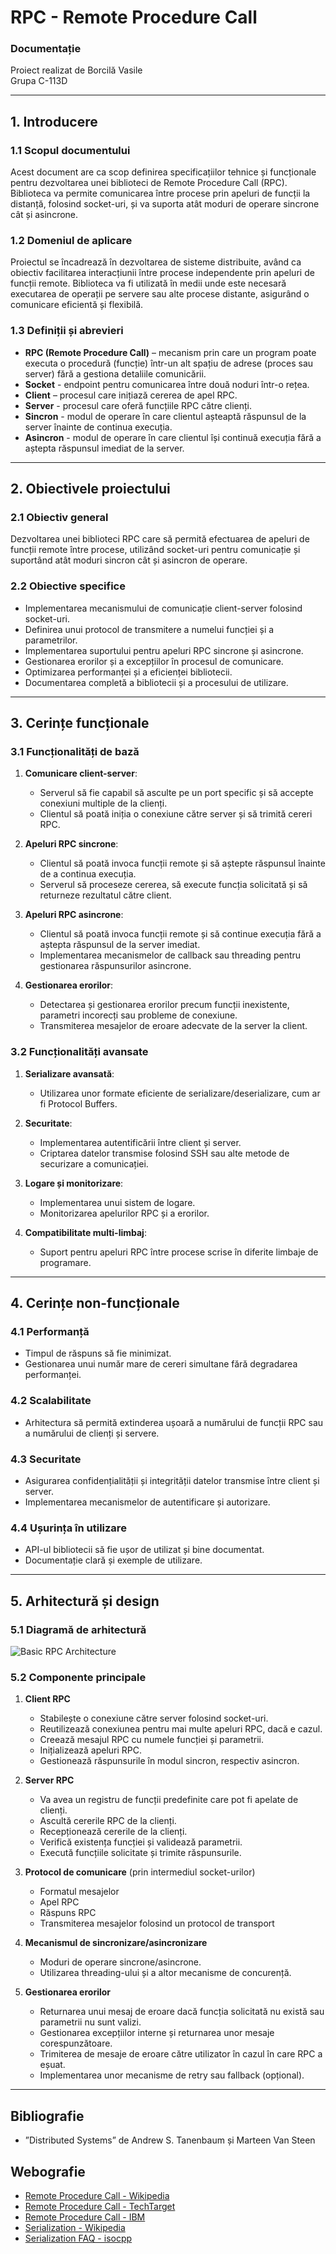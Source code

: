 # RPC - Remote Procedure Call

### Documentație

Proiect realizat de Borcilă Vasile  
Grupa C-113D

---

## 1. Introducere

### 1.1 Scopul documentului

Acest document are ca scop definirea specificațiilor tehnice și funcționale pentru dezvoltarea unei biblioteci de Remote Procedure Call (RPC). Biblioteca va permite comunicarea între procese prin apeluri de funcții la distanță, folosind socket-uri, și va suporta atât moduri de operare sincrone cât și asincrone.

### 1.2 Domeniul de aplicare

Proiectul se încadrează în dezvoltarea de sisteme distribuite, având ca obiectiv facilitarea interacțiunii între procese independente prin apeluri de funcții remote. Biblioteca va fi utilizată în medii unde este necesară executarea de operații pe servere sau alte procese distante, asigurând o comunicare eficientă și flexibilă.

### 1.3 Definiții și abrevieri

- **RPC (Remote Procedure Call)** – mecanism prin care un program poate executa o procedură (funcție) într-un alt spațiu de adrese (proces sau server) fără a gestiona detaliile comunicării.
- **Socket** - endpoint pentru comunicarea între două noduri într-o rețea.
- **Client** – procesul care inițiază cererea de apel RPC.
- **Server** - procesul care oferă funcțiile RPC către clienți.
- **Sincron** - modul de operare în care clientul așteaptă răspunsul de la server înainte de continua execuția.
- **Asincron** - modul de operare în care clientul își continuă execuția fără a aștepta răspunsul imediat de la server.

---

## 2. Obiectivele proiectului

### 2.1 Obiectiv general

Dezvoltarea unei biblioteci RPC care să permită efectuarea de apeluri de funcții remote între procese, utilizând socket-uri pentru comunicație și suportând atât moduri sincron cât și asincron de operare.

### 2.2 Obiective specifice

- Implementarea mecanismului de comunicație client-server folosind socket-uri.
- Definirea unui protocol de transmitere a numelui funcției și a parametrilor.
- Implementarea suportului pentru apeluri RPC sincrone și asincrone.
- Gestionarea erorilor și a excepțiilor în procesul de comunicare.
- Optimizarea performanței și a eficienței bibliotecii.
- Documentarea completă a bibliotecii și a procesului de utilizare.

---

## 3. Cerințe funcționale

### 3.1 Funcționalități de bază

1. **Comunicare client-server**:
    - Serverul să fie capabil să asculte pe un port specific și să accepte conexiuni multiple de la clienți.
    - Clientul să poată iniția o conexiune către server și să trimită cereri RPC.

2. **Apeluri RPC sincrone**:
    - Clientul să poată invoca funcții remote și să aștepte răspunsul înainte de a continua execuția.
    - Serverul să proceseze cererea, să execute funcția solicitată și să returneze rezultatul către client.

3. **Apeluri RPC asincrone**:
    - Clientul să poată invoca funcții remote și să continue execuția fără a aștepta răspunsul de la server imediat.
    - Implementarea mecanismelor de callback sau threading pentru gestionarea răspunsurilor asincrone.

4. **Gestionarea erorilor**:
    - Detectarea și gestionarea erorilor precum funcții inexistente, parametri incorecți sau probleme de conexiune.
    - Transmiterea mesajelor de eroare adecvate de la server la client.

### 3.2 Funcționalități avansate

1. **Serializare avansată**:
    - Utilizarea unor formate eficiente de serializare/deserializare, cum ar fi Protocol Buffers.

2. **Securitate**:
    - Implementarea autentificării între client și server.
    - Criptarea datelor transmise folosind SSH sau alte metode de securizare a comunicației.

3. **Logare și monitorizare**:
    - Implementarea unui sistem de logare.
    - Monitorizarea apelurilor RPC și a erorilor.

4. **Compatibilitate multi-limbaj**:
    - Suport pentru apeluri RPC între procese scrise în diferite limbaje de programare.

---

## 4. Cerințe non-funcționale

### 4.1 Performanță

- Timpul de răspuns să fie minimizat.
- Gestionarea unui număr mare de cereri simultane fără degradarea performanței.

### 4.2 Scalabilitate

- Arhitectura să permită extinderea ușoară a numărului de funcții RPC sau a numărului de clienți și servere.

### 4.3 Securitate

- Asigurarea confidențialității și integrității datelor transmise între client și server.
- Implementarea mecanismelor de autentificare și autorizare.

### 4.4 Ușurința în utilizare

- API-ul bibliotecii să fie ușor de utilizat și bine documentat.
- Documentație clară și exemple de utilizare.

---

## 5. Arhitectură și design

### 5.1 Diagramă de arhitectură

![Basic RPC Architecture](diagram.png)


### 5.2 Componente principale

1. **Client RPC**
    - Stabilește o conexiune către server folosind socket-uri.
    - Reutilizează conexiunea pentru mai multe apeluri RPC, dacă e cazul.
    - Creează mesajul RPC cu numele funcției și parametrii.
    - Inițializează apeluri RPC.
    - Gestionează răspunsurile în modul sincron, respectiv asincron.

2. **Server RPC**
    - Va avea un registru de funcții predefinite care pot fi apelate de clienți.
    - Ascultă cererile RPC de la clienți.
    - Recepționează cererile de la clienți.
    - Verifică existența funcției și validează parametrii.
    - Execută funcțiile solicitate și trimite răspunsurile.

3. **Protocol de comunicare** (prin intermediul socket-urilor)
    - Formatul mesajelor
    - Apel RPC
    - Răspuns RPC
    - Transmiterea mesajelor folosind un protocol de transport

4. **Mecanismul de sincronizare/asincronizare**
    - Moduri de operare sincrone/asincrone.
    - Utilizarea threading-ului și a altor mecanisme de concurență.

5. **Gestionarea erorilor**
    - Returnarea unui mesaj de eroare dacă funcția solicitată nu există sau parametrii nu sunt valizi.
    - Gestionarea excepțiilor interne și returnarea unor mesaje corespunzătoare.
    - Trimiterea de mesaje de eroare către utilizator în cazul în care RPC a eșuat.
    - Implementarea unor mecanisme de retry sau fallback (opțional).

---

## Bibliografie

- ”Distributed Systems” de Andrew S. Tanenbaum și Marteen Van Steen

## Webografie

- [Remote Procedure Call - Wikipedia](https://en.wikipedia.org/wiki/Remote_procedure_call)
- [Remote Procedure Call - TechTarget](https://www.techtarget.com/searchapparchitecture/definition/Remote-Procedure-Call-RPC)
- [Remote Procedure Call - IBM](https://www.ibm.com/docs/en/aix/7.3?topic=concepts-remote-procedure-call)
- [Serialization - Wikipedia](https://en.wikipedia.org/wiki/Serialization)
- [Serialization FAQ - isocpp](https://isocpp.org/wiki/faq/serialization)

